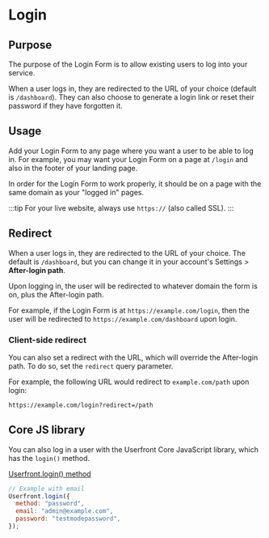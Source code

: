 # Login

## Purpose

The purpose of the Login Form is to allow existing users to log into your service.

<iframe-demo display-title="Login form"></iframe-demo>

When a user logs in, they are redirected to the URL of your choice (default is `/dashboard`). They can also choose to generate a login link or reset their password if they have forgotten it.

## Usage

Add your Login Form to any page where you want a user to be able to log in. For example, you may want your Login Form on a page at `/login` and also in the footer of your landing page.

In order for the Login Form to work properly, it should be on a page with the same domain as your "logged in" pages.

:::tip
For your live website, always use `https://` (also called SSL).
:::

## Redirect

When a user logs in, they are redirected to the URL of your choice. The default is `/dashboard`, but you can change it in your account's Settings > **After-login path**.

Upon logging in, the user will be redirected to whatever domain the form is on, plus the After-login path.

For example, if the Login Form is at `https://example.com/login`, then the user will be redirected to `https://example.com/dashboard` upon login.

### Client-side redirect

You can also set a redirect with the URL, which will override the After-login path. To do so, set the `redirect` query parameter.

For example, the following URL would redirect to `example.com/path` upon login:

```
https://example.com/login?redirect=/path
```

## Core JS library

You can also log in a user with the Userfront Core JavaScript library, which has the `login()` method.

[Userfront.login() method](/docs/js.html#login-options)

```js
// Example with email
Userfront.login({
  method: "password",
  email: "admin@example.com",
  password: "testmodepassword",
});
```
